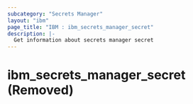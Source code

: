 ```yaml
---
subcategory: "Secrets Manager"
layout: "ibm"
page_title: "IBM : ibm_secrets_manager_secret"
description: |-
  Get information about secrets manager secret
---
```


# ibm_secrets_manager_secret (Removed)